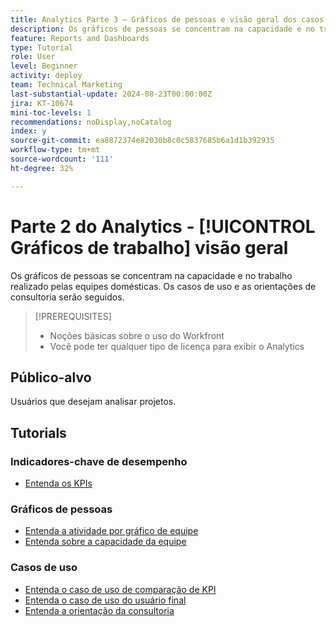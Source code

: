 ```yaml
---
title: Analytics Parte 3 — Gráficos de pessoas e visão geral dos casos de uso
description: Os gráficos de pessoas se concentram na capacidade e no trabalho realizado pelas equipes domésticas. Os casos de uso e as orientações de consultoria serão seguidos.
feature: Reports and Dashboards
type: Tutorial
role: User
level: Beginner
activity: deploy
team: Technical Marketing
last-substantial-update: 2024-08-23T00:00:00Z
jira: KT-10674
mini-toc-levels: 1
recommendations: noDisplay,noCatalog
index: y
source-git-commit: ea8872374e82030b8c0c5837685b6a1d1b392935
workflow-type: tm+mt
source-wordcount: '111'
ht-degree: 32%

---
```



# Parte 2 do Analytics - [!UICONTROL Gráficos de trabalho] visão geral

Os gráficos de pessoas se concentram na capacidade e no trabalho realizado pelas equipes domésticas. Os casos de uso e as orientações de consultoria serão seguidos.

>[!PREREQUISITES]
>
>* Noções básicas sobre o uso do Workfront
>* Você pode ter qualquer tipo de licença para exibir o Analytics


## Público-alvo

Usuários que desejam analisar projetos.


## Tutorials

### Indicadores-chave de desempenho

* [Entenda os KPIs](/help/reporting/enhanced-analytics/10-kpis-overview.md)


### Gráficos de pessoas

* [Entenda a atividade por gráfico de equipe](/help/reporting/enhanced-analytics/18-activity-by-team-chart.md)
* [Entenda sobre a capacidade da equipe](/help/reporting/enhanced-analytics/20-team-capacity-overview.md)


### Casos de uso

* [Entenda o caso de uso de comparação de KPI](/help/reporting/enhanced-analytics/21-kpi-comparisons.md)
* [Entenda o caso de uso do usuário final](/help/reporting/enhanced-analytics/22-end-user-use.md)
* [Entenda a orientação da consultoria](/help/reporting/enhanced-analytics/23-consulting-guidance.md)
